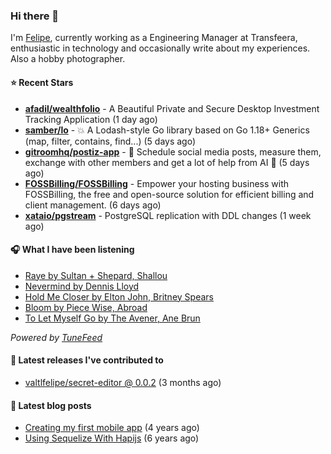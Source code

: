 ### Hi there 👋

I'm [Felipe](https://felipevm.com), currently working as a Engineering Manager at Transfeera, enthusiastic in technology and occasionally write about my experiences. Also a hobby photographer.

#### ⭐ Recent Stars
- **[afadil/wealthfolio](https://github.com/afadil/wealthfolio)** - A Beautiful Private and Secure Desktop Investment Tracking Application (1 day ago)
- **[samber/lo](https://github.com/samber/lo)** - 💥  A Lodash-style Go library based on Go 1.18&#43; Generics (map, filter, contains, find...) (5 days ago)
- **[gitroomhq/postiz-app](https://github.com/gitroomhq/postiz-app)** - 📨 Schedule social media posts, measure them, exchange with other members and get a lot of help from AI 🚀 (5 days ago)
- **[FOSSBilling/FOSSBilling](https://github.com/FOSSBilling/FOSSBilling)** - Empower your hosting business with FOSSBilling, the free and open-source solution for efficient billing and client management. (6 days ago)
- **[xataio/pgstream](https://github.com/xataio/pgstream)** - PostgreSQL replication with DDL changes (1 week ago)

#### 🎧 What I have been listening
- [Raye by Sultan &#43; Shepard, Shallou](https://open.spotify.com/track/5tsVgtKdAfKGcVIcCHvyxe)
- [Nevermind by Dennis Lloyd](https://open.spotify.com/track/63SevszngYpZOwf63o61K4)
- [Hold Me Closer by Elton John, Britney Spears](https://open.spotify.com/track/5TJEBoTCDbJXiKMdCN9pd3)
- [Bloom by Piece Wise, Abroad](https://open.spotify.com/track/1s6Cvc0F0xTc6PBIlpnMgK)
- [To Let Myself Go by The Avener, Ane Brun](https://open.spotify.com/track/4IQgbTjXZfINWOS5TKL6T0)

_Powered by [TuneFeed](https://tunefeed.app?ref=valtlfelipe-gh-profile)_ 

#### 🚀 Latest releases I've contributed to


- [valtlfelipe/secret-editor @ 0.0.2](https://github.com/valtlfelipe/secret-editor/releases/tag/0.0.2) (3 months ago)

#### 📄 Latest blog posts
- [Creating my first mobile app](https://felipevm.com/posts/creating-my-first-mobile-app/) (4 years ago)
- [Using Sequelize With Hapijs](https://felipevm.com/posts/using-sequelize-with-hapijs/) (6 years ago)
